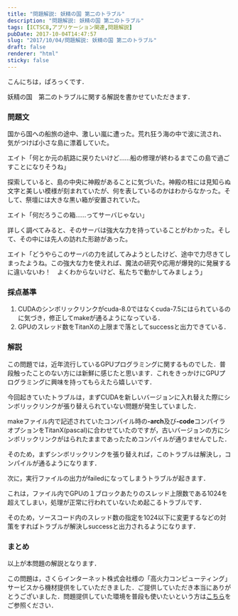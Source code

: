 ```yaml
---
title: "問題解説: 妖精の国 第二のトラブル"
description: "問題解説: 妖精の国 第二のトラブル"
tags: [ICTSC8,アプリケーション関連,問題解説]
pubDate: 2017-10-04T14:47:57
slug: "2017/10/04/問題解説: 妖精の国 第二のトラブル"
draft: false
renderer: "html"
sticky: false
---
```


<p>こんにちは，ぱろっくです．</p>
<p>妖精の国　第二のトラブルに関する解説を書かせていただきます．</p>
<h3>問題文</h3>
<p>国から国への船旅の途中、激しい嵐に遭った。荒れ狂う海の中で波に流され、気がつけば小さな島に漂着していた。</p>
<p>エイト「何とか元の航路に戻りたいけど……船の修理が終わるまでこの島で過ごすことになりそうね」</p>
<p>探索していると、島の中央に神殿があることに気づいた。神殿の柱には見知らぬ文字と美しい模様が刻まれていたが、何を表しているのかはわからなかった。そして、祭壇には大きな黒い箱が安置されていた。</p>
<p>エイト「何だろうこの箱……ってサーバじゃない」</p>
<p>詳しく調べてみると、そのサーバは強大な力を持っていることがわかった。そして、その中には先人の訪れた形跡があった。</p>
<p>エイト「どうやらこのサーバの力を試してみようとしたけど、途中で力尽きてしまったようね。この強大な力を使えれば、魔法の研究や応用が爆発的に発展するに違いないわ！　よくわからないけど、私たちで動かしてみましょう」</p>
<h3>採点基準</h3>
<ol>
<li>CUDAのシンボリックリンクがcuda-8.0ではなくcuda-7.5にはられているのに気づき，修正してmakeが通るようになっている．</li>
<li>GPUのスレッド数をTitanXの上限まで落としてsuccessと出力できている．</li>
</ol>
<h3>解説</h3>
<p>この問題では，近年流行しているGPUプログラミングに関するものでした．普段触ったことのない方には新鮮に感じたと思います．これをきっかけにGPUプログラミングに興味を持ってもらえたら嬉しいです．</p>
<p>今回起きていたトラブルは，まずCUDAを新しいバージョンに入れ替えた際にシンボリックリンクが張り替えられていない問題が発生していました．</p>
<p>makeファイル内で記述されていたコンパイル時の<b>-arch</b>及び<b>-code</b>コンパイラオプションをTitanX(pascal)に合わせていたのですが，古いバージョンの方にシンボリックリンクがはられたままであったためコンパイルが通りませんでした．</p>
<p>そのため，まずシンボリックリンクを張り替えれば，このトラブルは解決し，コンパイルが通るようになります．</p>
<p>次に，実行ファイルの出力がfailedになってしまうトラブルが起きます．</p>
<p>これは，ファイル内でGPUの１ブロックあたりのスレッド上限数である1024を超えてしまい，処理が正常に行われていないため起こるトラブルです．</p>
<p>そのため，ソースコード内のスレッド数の指定を1024以下に変更するなどの対策をすればトラブルが解決しsuccessと出力されるようになります．</p>
<h3>まとめ</h3>
<p>以上が本問題の解説となります．</p>
<p>この問題は，さくらインターネット株式会社様の「高火力コンピューティング」サービスから機材提供をしていただきました．ご提供していただき本当にありがとうございました．問題提供していた環境を普段も使いたいという方は<a href="https://www.sakura.ad.jp/koukaryoku/">こちら</a>をご参照ください．</p>
